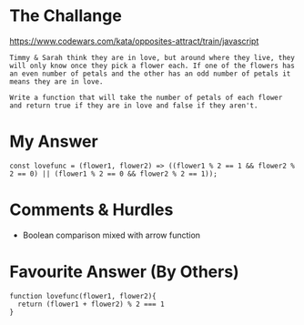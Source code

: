 # The Challange

https://www.codewars.com/kata/opposites-attract/train/javascript
```
Timmy & Sarah think they are in love, but around where they live, they will only know once they pick a flower each. If one of the flowers has an even number of petals and the other has an odd number of petals it means they are in love.

Write a function that will take the number of petals of each flower and return true if they are in love and false if they aren't.
```

# My Answer

```
const lovefunc = (flower1, flower2) => ((flower1 % 2 == 1 && flower2 % 2 == 0) || (flower1 % 2 == 0 && flower2 % 2 == 1));
```

# Comments & Hurdles

* Boolean comparison mixed with arrow function

# Favourite Answer (By Others)
```
function lovefunc(flower1, flower2){
  return (flower1 + flower2) % 2 === 1
}
```